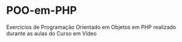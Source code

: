 # POO-em-PHP
Exercicios de Programação Orientado em Objetos em PHP realizado durante as aulas do Curso em Vídeo
